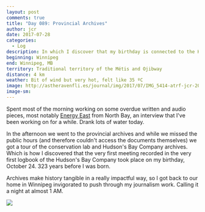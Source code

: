 ```yaml
---
layout: post
comments: true
title: "Day 089: Provincial Archives"
author: jcr
date: 2017-07-28
categories:
  - Log
description: In which I discover that my birthday is connected to the Hudson’s Bay Company.
beginning: Winnipeg
end: Winnipeg, MB
territory: Traditional territory of the Métis and Ojibway
distance: 4 km
weather: Bit of wind but very hot, felt like 35 ºC
image: http://astheravenfli.es/journal/img/2017/07/IMG_5414-atrf-jcr-2000-web.jpg
image-sm:
---
```


Spent most of the morning working on some overdue written and audio pieces, most notably <a href="http://astheravenfli.es/journal/2017/07/28/energy-east/" target="blank">Energy East</a> from North Bay, an interview that I've been working on for a while. Drank lots of water today.

In the afternoon we went to the provincial archives and while we missed the public hours (and therefore couldn't access the documents themselves) we got a tour of the conservation lab and Hudson's Bay Company archives. Which is how I discovered that the very first meeting recorded in the very first logbook of the Hudson's Bay Company took place on my birthday, October 24. 323 years before I was born.

Archives make history tangible in a really impactful way, so I got back to our home in Winnipeg invigorated to push through my journalism work. Calling it a night at almost 1 AM.

<img src="http://astheravenfli.es/journal/img/2017/07/IMG_5410-atrf-jcr-2000-web.jpg">